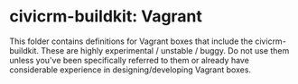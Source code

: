 # civicrm-buildkit: Vagrant

This folder contains definitions for Vagrant boxes that include the
civicrm-buildkit.  These are highly experimental / unstable / buggy.  Do not
use them unless you've been specifically referred to them or already have
considerable experience in designing/developing Vagrant boxes.
